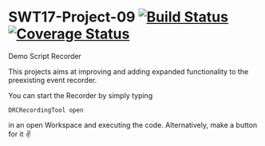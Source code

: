 # SWT17-Project-09 [![Build Status](https://travis-ci.org/HPI-SWA-Teaching/SWT17-Project-09.svg?branch=master)](https://travis-ci.org/HPI-SWA-Teaching/SWT17-Project-09) [![Coverage Status](https://coveralls.io/repos/github/HPI-SWA-Teaching/SWT17-Project-09/badge.svg)](https://coveralls.io/github/HPI-SWA-Teaching/SWT17-Project-09)
Demo Script Recorder

This projects aims at improving and adding expanded functionality to the preexisting event recorder.

You can start the Recorder by simply typing 
```Smalltalk
DRCRecordingTool open
```
in an open Workspace and executing the code. Alternatively, make a button for it  :v:
